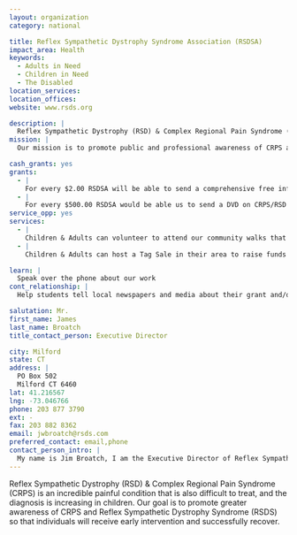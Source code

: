 ```yaml
---
layout: organization
category: national

title: Reflex Sympathetic Dystrophy Syndrome Association (RSDSA)
impact_area: Health
keywords: 
  - Adults in Need
  - Children in Need
  - The Disabled
location_services: 
location_offices: 
website: www.rsds.org

description: |
  Reflex Sympathetic Dystrophy (RSD) & Complex Regional Pain Syndrome (CRPS) is an incredible painful condition that is also difficult to treat, and the diagnosis is increasing in children. Our goal is to promote greater awareness of CRPS and Reflex Sympathetic Dystrophy Syndrome (RSDS) so that individuals will receive early intervention and successfully recover.
mission: |
  Our mission is to promote public and professional awareness of CRPS and to educate those afflicted with the syndrome, their families, friends, insurance and healthcare providers on the disabling pain it causes. We encourage individuals with CRPS to offer each other emotional support within affiliate groups. Finally, we are committed to raising funds for research into the cause and cure of CRPS.

cash_grants: yes
grants: 
  - |
    For every $2.00 RSDSA will be able to send a comprehensive free information package to a child or adult suffering with RSDS/CRPS.
  - |
    For every $500.00 RSDSA would be able us to send a DVD on CRPS/RSD to every school in the state for educational purposes.
service_opp: yes
services: 
  - |
    Children & Adults can volunteer to attend our community walks that we use to promote awareness and fund research.
  - |
    Children & Adults can host a Tag Sale in their area to raise funds to promote greater awareness and to fund research

learn: |
  Speak over the phone about our work
cont_relationship: |
  Help students tell local newspapers and media about their grant and/or project with us

salutation: Mr.
first_name: James
last_name: Broatch
title_contact_person: Executive Director

city: Milford
state: CT
address: |
  PO Box 502  
  Milford CT 6460
lat: 41.216567
lng: -73.046766
phone: 203 877 3790
ext: -
fax: 203 882 8362
email: jwbroatch@rsds.com
preferred_contact: email,phone
contact_person_intro: |
  My name is Jim Broatch, I am the Executive Director of Reflex Sympathetic Dystrophy Syndrome Assoc. I am a social worker, and have worked with RSDSA for 11 years. My goal is to help children and adults with RSD/CRPS by finding more effective treatments and a cure.
---
```

Reflex Sympathetic Dystrophy (RSD) & Complex Regional Pain Syndrome (CRPS) is an incredible painful condition that is also difficult to treat, and the diagnosis is increasing in children. Our goal is to promote greater awareness of CRPS and Reflex Sympathetic Dystrophy Syndrome (RSDS) so that individuals will receive early intervention and successfully recover.